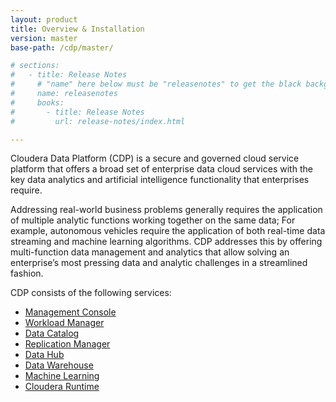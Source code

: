 ```yaml
---
layout: product
title: Overview & Installation
version: master
base-path: /cdp/master/

# sections:
#   - title: Release Notes
#     # "name" here below must be "releasenotes" to get the black background
#     name: releasenotes
#     books:
#       - title: Release Notes
#         url: release-notes/index.html

---
```

Cloudera Data Platform (CDP) is a secure and governed cloud service
platform that offers a broad set of enterprise data cloud services with
the key data analytics and artificial intelligence functionality that
enterprises require.

Addressing real-world business problems generally requires the
application of multiple analytic functions working together on the same
data; For example, autonomous vehicles require the application of both
real-time data streaming and machine learning algorithms. CDP addresses
this by offering multi-function data management and analytics that allow
solving an enterprise’s most pressing data and analytic challenges in a
streamlined fashion.

CDP consists of the following services:

* [Management Console](/management-console/cloud/index.html)
* [Workload Manager](/workload-manager/cloud/index.html)
* [Data Catalog](/data-catalog/cloud/index.html)
* [Replication Manager](/replication-manager/cloud/index.html)
* [Data Hub](/data-hub/cloud/index.html)
* [Data Warehouse](/data-warehouse/cloud/index.html)
* [Machine Learning](/machine-learning/cloud/index.html)
* [Cloudera Runtime](/runtime/7.0.0/index.html)
